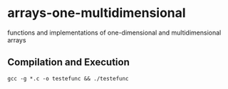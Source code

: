 # arrays-one-multidimensional
functions and implementations of one-dimensional and multidimensional arrays

## Compilation and Execution

````
gcc -g *.c -o testefunc && ./testefunc 
`````
